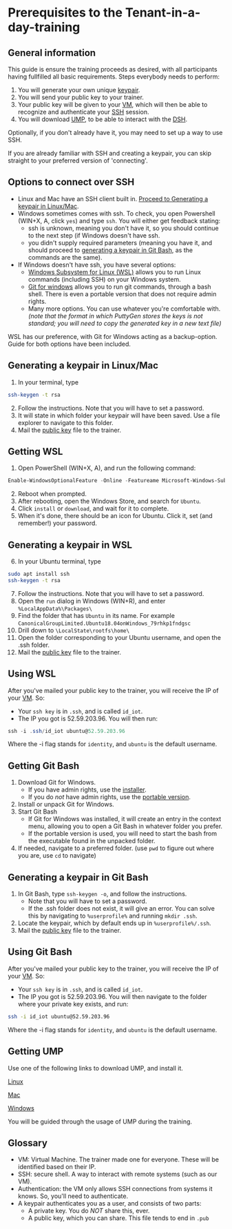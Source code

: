 # Prerequisites to the Tenant-in-a-day-training
## General information

This guide is ensure the training proceeds as desired, with all participants having fullfilled all basic requirements. 
Steps everybody needs to perform:
1. You will generate your own unique [keypair](##glossary).
2. You will send your public key to your trainer.
3. Your public key will be given to your [VM](##glossary), which will then be able to recognize and authenticate your [SSH](##glossary) session.
4. You will download [UMP](##glossary), to be able to interact with the [DSH](##glossary).

Optionally, if you don't already have it, you may need to set up a way to use SSH.

If you are already familiar with SSH and creating a keypair, you can skip straight to your preferred version of 'connecting'.

## Options to connect over SSH
- Linux and Mac have an SSH client built in. [Proceed to Generating a keypair in Linux/Mac](#linmac).
- Windows sometimes comes with ssh. To check, you open Powershell (WIN+X, A, click `yes`) and type `ssh`. You will either get feedback stating:
    - ssh is unknown, meaning you don't have it, so you should continue to the next step (if Windows doesn't have ssh.
    - you didn't supply required parameters (meaning you have it, and should proceed to [generating a keypair in Git Bash](#gitbash), as the commands are the same).
- If Windows doesn't have ssh, you have several options:
    - [Windows Subsystem for Linux (WSL)](https://devblogs.microsoft.com/commandline/learn-about-windows-console-and-windows-subsystem-for-linux-wsl/) allows you to run Linux commands (including SSH) on your Windows system.
    - [Git for windows](https://gitforwindows.org/) allows you to run git commands, through a bash shell. There is even a portable version that does not require admin rights.
    - Many more options. You can use whatever you're comfortable with. _(note that the format in which PuttyGen stores the keys is _not_ standard; you will need to copy the generated key in a new text file)_

WSL has our preference, with Git for Windows acting as a backup-option. Guide for both options have been included.

## Generating a keypair in Linux/Mac
<a name="linmac"></a>
1. In your terminal, type 
```bash
ssh-keygen -t rsa
```
2. Follow the instructions. Note that you will have to set a password.
3. It will state in which folder your keypair will have been saved. Use a file explorer to navigate to this folder.
4. Mail the [public key](##glossary) file to the trainer.

## Getting WSL
<a name="getwsl"></a>
1. Open PowerShell (WIN+X, A), and run the following command:
```powershell
Enable-WindowsOptionalFeature -Online -Featureame Microsoft-Windows-Subsystem-Linux
```
<!-- - This simple command tells Windows to go and collect the Windows Subsystem for Linux, without you needing to go through all the menu's and clickyboxes. -->
2. Reboot when prompted.
3. After rebooting, open the Windows Store, and search for `Ubuntu`.
4. Click `install` or `download`, and wait for it to complete.
5. When it's done, there should be an icon for Ubuntu. Click it, set (and remember!) your password.

## Generating a keypair in WSL
6. In your Ubuntu terminal, type 
```bash
sudo apt install ssh
ssh-keygen -t rsa
```
7. Follow the instructions. Note that you will have to set a password.
8. Open the `run` dialog in Windows (WIN+R), and enter
`%LocalAppData%\Packages\`
9. Find the folder that has `Ubuntu` in its name. For example `CanonicalGroupLimited.Ubuntu18.04onWindows_79rhkp1fndgsc`
12. Drill down to `\LocalState\rootfs\home\`
13. Open the folder corresponding to your Ubuntu username, and open the .ssh folder. 
14. Mail the [public key](##glossary) file to the trainer.

## Using WSL
After you've mailed your public key to the trainer, you will receive the IP of your [VM](##glossary). So:
- Your `ssh key` is in `.ssh`, and is called `id_iot`. 
- The IP you got is 52.59.203.96.
You will then run:
```powershell
ssh -i .ssh/id_iot ubuntu@52.59.203.96
```
Where the -i flag stands for `identity`, and `ubuntu` is the default username.


## Getting Git Bash
1. Download Git for Windows.
    - If you have admin rights, use the [installer](https://github.com/git-for-windows/git/releases/download/v2.21.0.windows.1/Git-2.21.0-64-bit.exe).
    - If you do _not_ have admin rights, use the [portable version](https://github.com/git-for-windows/git/releases/download/v2.21.0.windows.1/PortableGit-2.21.0-64-bit.7z.exe).
2. Install or unpack Git for Windows.
3. Start Git Bash
    - If Git for Windows was installed, it will create an entry in the context menu, allowing you to open a Git Bash in whatever folder you prefer.
    - If the portable version is used, you will need to start the bash from the executable found in the unpacked folder.
4. If needed, navigate to a preferred folder. (use `pwd` to figure out where you are, use `cd` to navigate)

## Generating a keypair in Git Bash
<a name="gitbash"></a>
1. In Git Bash, type `ssh-keygen -o`, and follow the instructions.
    - Note that you will have to set a password.
    - If the .ssh folder does not exist, it will give an error. You can solve this by navigating to `%userprofile%` and running `mkdir .ssh`.
2. Locate the keypair, which by default ends up in `%userprofile%/.ssh`. 
3. Mail the [public key](##glossary) file to the trainer.

## Using Git Bash
After you've mailed your public key to the trainer, you will receive the IP of your [VM](##glossary). So:
- Your `ssh key` is in `.ssh`, and is called `id_iot`. 
- The IP you got is 52.59.203.96.
You will then navigate to the folder where your private key exists, and run:
```bash
ssh -i id_iot ubuntu@52.59.203.96
```
Where the -i flag stands for `identity`, and `ubuntu` is the default username.


## Getting UMP

Use one of the following links to download UMP, and install it. 

[Linux](https://s3.eu-central-1.amazonaws.com/dsh-ump/auto-update/dsh-ump-1.2.0-x86_64.AppImage)

[Mac](https://s3.eu-central-1.amazonaws.com/dsh-ump/auto-update/DSH-UMP-1.2.0.dmg)

[Windows](https://s3.eu-central-1.amazonaws.com/dsh-ump/auto-update/DSH-UMP+Setup+1.2.0.exe)

You will be guided through the usage of UMP during the training.
<!-- for now, simply install it, and leave it alone. -->

## Glossary
- VM: Virtual Machine. The trainer made one for everyone. These will be identified based on their IP.
- SSH: secure shell. A way to interact with remote systems (such as our VM). 
- Authentication: the VM only allows SSH connections from systems it knows. So, you'll need to authenticate. 
- A keypair authenticates you as a user, and consists of two parts:
   - A private key. You do _NOT_ share this, ever.
   - A public key, which you can share. This file tends to end in `.pub`
